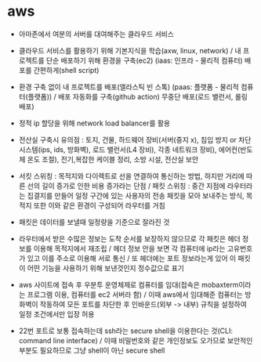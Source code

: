 # aws
- 아마존에서 여분의 서버를 대여해주는 클라우드 서비스

- 클라우드 서비스를 활용하기 위해 기본지식을 학습(axw, linux, network) / 
내 프로젝트를 단순 배포하기 위해 환경을 구축(ec2) (iaas: 인프라 - 물리적 컴퓨터) 배포를 간편하게(shell script)

- 환경 구축 없이 내 프로젝트를 배포(엘라스틱 빈 스톡) (paas: 플랫폼 - 물리적 컴퓨터(플랫폼)) / 
배포 자동화를 구축(github action) 무중단 배포(로드 밸런서, 롤링 배포)

- 정적 ip 할당을 위해 network load balancer를 활용

- 전산실 구축시 유의점 : 토지, 건물, 하드웨어 장비(서버(중지 x), 침입 방지 or 차단 시스템(ips, ids, 방화벽), 로드 밸런서(L4 장비), 각종 네트워크 장비),
에어컨(반도체 온도 조절), 전기,복잡한 케이블 정리, 소방 시설, 전산실 보안

- 서킷 스위칭 : 목적지와 다이렉트로 선을 연결하여 통신하는 방법, 하지만 거리에 따른 선의 길이 증가로 인한 비용 증가라는 단점 / 
패킷 스위칭 : 중간 지점에 라우터라는 집결지를 만들어 일정 구간에 있는 사용자의 전송 패킷을 모아 보내주는 방식, 목적지 또한 이와 같은 환경이 구성되어 라우터를 거침

- 패킷은 데이터를 보낼때 일정량을 기준으로 잘라진 것

- 라우터에서 받은 수많은 정보는 도착 순서를 보장하지 않으므로 각 패킷은 헤더 정보를 이용해 목적지에서 재조립 /
헤더 정보 안을 보면 각 컴퓨터에 ip라는 고유번호가 있고 이를 주소로 이용해 서로 통신 / 
또 헤더에는 포트 정보라는게 있어 이 패킷이 어떤 기능을 사용하기 위해 보낸것인지 정수값으로 표기

- aws 사이트에 접속 후 우분투 운영체제로 컴퓨터를 임대(접속은 mobaxterm이라는 프로그램 이용, 컴퓨터를 ec2 서버라 함) / 
이때 aws에서 임대해준 컴퓨터는 방화벽이 작동하여 모든 포트를 차단한 후 인바운드(외부 -> 내부) 규칙을 설정하여 일정 조건에서만 입장 허용

- 22번 포트로 보통 접속하는데 ssh라는 secure shell을 이용한다는 것(CLI: command line interface) / 
이때 비밀번호와 같은 개인정보도 오가므로 보안적인 부분도 필요하므로 그냥 shell이 아닌 secure shell
